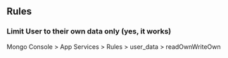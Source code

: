 ## Rules

### Limit User to their own data only (yes, it works)

Mongo Console > App Services > Rules > user_data > readOwnWriteOwn
